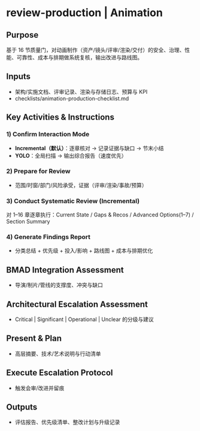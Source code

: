 # review-production | Animation

<!-- BMAD Task Spec -->

## Purpose

基于 16 节质量门，对动画制作（资产/镜头/评审/渲染/交付）的安全、治理、性能、可靠性、成本与排期做系统复核，输出改进与路线图。

## Inputs

- 架构/实施文档、评审记录、渲染与存储日志、预算与 KPI
- checklists/animation-production-checklist.md

## Key Activities & Instructions

### 1) Confirm Interaction Mode

- **Incremental（默认）**：逐章核对 → 记录证据与缺口 → 节末小结
- **YOLO**：全局扫描 → 输出综合报告（速度优先）

### 2) Prepare for Review

- 范围/时窗/部门/风险承受，证据（评审/渲染/事故/预算）

### 3) Conduct Systematic Review (Incremental)

对 1–16 章逐章执行：Current State / Gaps & Recos / Advanced Options(1–7) / Section Summary

### 4) Generate Findings Report

- 分类总结 + 优先级 + 投入/影响 + 路线图 + 成本与排期优化

## BMAD Integration Assessment

- 导演/制片/管线的支撑度、冲突与缺口

## Architectural Escalation Assessment

- Critical | Significant | Operational | Unclear 的分级与建议

## Present & Plan

- 高层摘要、技术/艺术说明与行动清单

## Execute Escalation Protocol

- 触发会审/改进并留痕

## Outputs

- 评估报告、优先级清单、整改计划与升级记录
